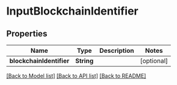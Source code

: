 # InputBlockchainIdentifier

## Properties
Name | Type | Description | Notes
------------ | ------------- | ------------- | -------------
**blockchainIdentifier** | **String** |  | [optional] 

[[Back to Model list]](../README.md#documentation-for-models) [[Back to API list]](../README.md#documentation-for-api-endpoints) [[Back to README]](../README.md)



